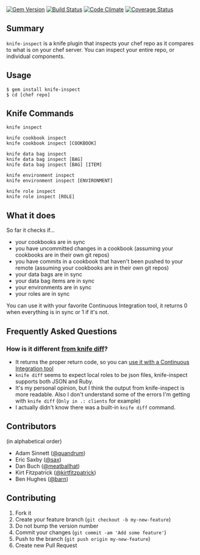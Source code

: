 [![Gem Version](https://badge.fury.io/rb/knife-inspect.png)](http://badge.fury.io/rb/knife-inspect)
[![Build Status](https://secure.travis-ci.org/bmarini/knife-inspect.png)](http://travis-ci.org/bmarini/knife-inspect)
[![Code Climate](https://codeclimate.com/github/bmarini/knife-inspect.png)](https://codeclimate.com/github/bmarini/knife-inspect)
[![Coverage Status](https://coveralls.io/repos/bmarini/knife-inspect/badge.png)](https://coveralls.io/r/bmarini/knife-inspect)

## Summary

`knife-inspect` is a knife plugin that inspects your chef repo as it
compares to what is on your chef server. You can inspect your entire repo,
or individual components.

## Usage

    $ gem install knife-inspect
    $ cd [chef repo]

## Knife Commands

    knife inspect

    knife cookbook inspect
    knife cookbook inspect [COOKBOOK]

    knife data bag inspect
    knife data bag inspect [BAG]
    knife data bag inspect [BAG] [ITEM]

    knife environment inspect
    knife environment inspect [ENVIRONMENT]

    knife role inspect
    knife role inspect [ROLE]

## What it does

So far it checks if...

* your cookbooks are in sync
* you have uncommitted changes in a cookbook (assuming your cookbooks are in
  their own git repos)
* you have commits in a cookbook that haven't been pushed to your remote
  (assuming your cookbooks are in their own git repos)
* your data bags are in sync
* your data bag items are in sync
* your environments are in sync
* your roles are in sync

You can use it with your favorite Continuous Integration tool, it returns 0
when everything is in sync or 1 if it's not.

## Frequently Asked Questions

### How is it different [from knife diff](http://docs.opscode.com/knife_diff.html)?

* It returns the proper return code, so you can [use it with a Continuous Integration tool](https://blog.5apps.com/2014/01/07/using-travis-to-make-sure-your-chef-repo-and-server-are-in-sync.html)
* `knife diff` seems to expect local roles to be json files, knife-inspect supports both JSON and Ruby.
* It's my personal opinion, but I think the output from knife-inspect is more readable. Also I don't understand some of the errors I'm getting with `knife diff` (`Only in .: clients` for example)
* I actually didn't know there was a built-in `knife diff` command.

## Contributors

(in alphabetical order)

* Adam Sinnett ([@quandrum](https://github.com/quandrum))
* Eric Saxby ([@sax](https://github.com/sax))
* Dan Buch ([@meatballhat](@https://github.com/meatballhat))
* Kirt Fitzpatrick ([@kirtfitzpatrick](https://github.com/kirtfitzpatrick))
* Ben Hughes ([@barn](https://github.com/barn))

## Contributing

1. Fork it
2. Create your feature branch (`git checkout -b my-new-feature`)
3. Do not bump the version number
4. Commit your changes (`git commit -am 'Add some feature'`)
5. Push to the branch (`git push origin my-new-feature`)
6. Create new Pull Request

